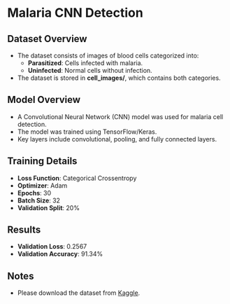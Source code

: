 # Malaria CNN Detection

## Dataset Overview
- The dataset consists of images of blood cells categorized into:
  - **Parasitized**: Cells infected with malaria.
  - **Uninfected**: Normal cells without infection.
- The dataset is stored in **cell_images/**, which contains both categories.

## Model Overview
- A Convolutional Neural Network (CNN) model was used for malaria cell detection.
- The model was trained using TensorFlow/Keras.
- Key layers include convolutional, pooling, and fully connected layers.

## Training Details
- **Loss Function**: Categorical Crossentropy
- **Optimizer**: Adam
- **Epochs**: 30 
- **Batch Size**: 32
- **Validation Split**: 20%

## Results
- **Validation Loss**: 0.2567
- **Validation Accuracy**: 91.34%

## Notes
- Please download the dataset from [Kaggle](https://www.kaggle.com/datasets/iarunava/cell-images-for-detecting-malaria).
